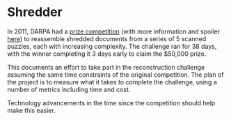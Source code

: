 # Shredder

In 2011, DARPA had a [prize
competition](http://archive.darpa.mil/shredderchallenge/) (with more
information and spoiler [
here](https://en.wikipedia.org/wiki/DARPA_Shredder_Challenge_2011)) to
reassemble shredded documents from a series of 5 scanned puzzles, each with
increasing complexity.  The challenge ran for 38 days, with the winner
completing it 3 days early to claim the $50,000 prize.

This documents an effort to take part in the reconstruction challenge assuming
the same time constraints of the original competition. The plan of the project
is to measure what it takes to complete the challenge, using a number of
metrics including time and cost.

Technology advancements in the time since the competition should help make
this easier.
